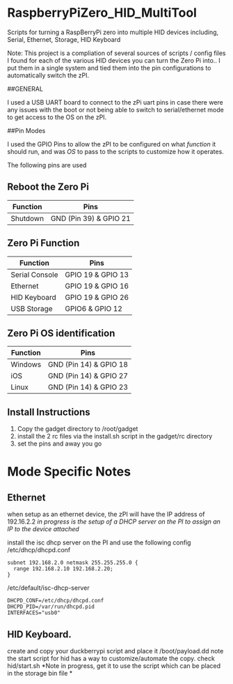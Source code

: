 # RaspberryPiZero_HID_MultiTool
Scripts for turning a RaspBerryPi zero into multiple HID devices including, Serial, Ethernet, Storage, HID Keyboard

Note:  This project is a compliation of several sources of scripts / config files I found for each of the various HID devices you can turn the Zero Pi into..   I put them in a single system and tied them into the pin configurations to automatically switch the zPI.

##GENERAL



I used a USB UART board to connect to the zPi uart pins in case there were any issues with the boot or not being able to switch to serial/ethernet mode to get access to the OS on the zPI.

##Pin Modes

I used the GPIO Pins to allow the zPI to be configured on what *function* it should run, and was *OS* to pass to the scripts to customize how it operates.

The following pins are used

## Reboot the Zero Pi
| Function |  Pins |
|----------|-------|
|Shutdown| GND (Pin 39) & GPIO 21|

## Zero Pi Function

| Function |  Pins |
|----------|-------|
|Serial Console| GPIO 19 & GPIO 13|
|Ethernet | GPIO 19 & GPIO 16|
|HID Keyboard| GPIO 19 & GPIO 26|
|USB Storage| GPIO6 & GPIO 12|

## Zero Pi OS identification

| Function |  Pins |
|----------|-------|
|Windows| GND (Pin 14)  & GPIO 18|
|iOS | GND (Pin 14)  & GPIO 27|
|Linux| GND (Pin 14)  & GPIO 23|

## Install Instructions

1. Copy the gadget directory to /root/gadget
2. install the 2 rc files via the install.sh script in the gadget/rc directory
3. set the pins and away you go

# Mode Specific Notes

## Ethernet

  when setup as an ethernet device, the zPI will have the IP address of 192.16.2.2
  *in progress is the setup of a DHCP server on the PI to assign an IP to the device attached*
  
  install the isc dhcp server on the PI and use the following config 
  /etc/dhcp/dhcpd.conf
```
subnet 192.168.2.0 netmask 255.255.255.0 {
  range 192.168.2.10 192.168.2.20;
}
```
/etc/default/isc-dhcp-server
```
DHCPD_CONF=/etc/dhcp/dhcpd.conf
DHCPD_PID=/var/run/dhcpd.pid
INTERFACES="usb0"
```
  
  
## HID Keyboard.
   create and copy your duckberrypi script and place it /boot/payload.dd
   note the start script for hid has a way to customize/automate the copy. check hid/start.sh
   *Note in progress, get it to use the script which can be placed in the storage bin file *
   
##
  
